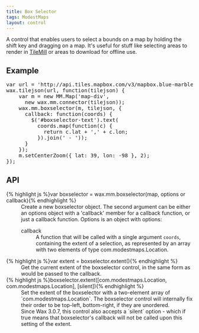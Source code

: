 ```yaml
---
title: Box Selector
tags: ModestMaps
layout: control
---
```


A control that enables users to select a bounds on a map by holding the shift
key and dragging on a map. It's useful for stuff like selecting areas to
render in [TileMill](http://mapbox.com/tilemill) or areas to download for
offline use.

## Example

<div id='map-div'></div>

<pre class='prettyprint live'>
var url = 'http://api.tiles.mapbox.com/v3/mapbox.blue-marble-topo-bathy-jul.jsonp';
wax.tilejson(url, function(tilejson) {
    var m = new MM.Map('map-div',
      new wax.mm.connector(tilejson));
    wax.mm.boxselector(m, tilejson, {
      callback: function(coords) {
        $('#boxselector-text').text(
          coords.map(function(c) {
            return c.lat + ',' + c.lon;
          }).join(' - '));
      }
    });
    m.setCenterZoom({ lat: 39, lon: -98 }, 2);
});
</pre>

## API

<dl>
  <dt>{% highlight js %}var boxselector = wax.mm.boxselector(map, options or callback){% endhighlight %}</dt>
  <dd>Create a new boxselector object. The second argument can be either an
  options object with a 'callback' member for a callback function, or just
  a callback function. Options is an object with options:
  <dl>
    <dt>callback</dt>
    <dd>A function that will be called with a single argument
    <code>coords</code>, containing the extent of a selection, as represented
    by an array with two elements of type com.modestmaps.Location.
    </dd>
  </dl>
  <dt>{% highlight js %}var extent = boxselector.extent(){% endhighlight %}</dt>
  <dd>Get the current extent of the boxselector control, in the same form
  as would be passed to the callback.</dd>
  <dt>{% highlight js %}boxselector.extent([com.modestmaps.Location, com.modestmaps.Location], [silent]){% endhighlight %}</dt>
  <dd>Set the extent of the boxselector with a two-element array of
  `com.modestmaps.Location`. The boxselector control will internally fix
  their order to be top-left, bottom-right, if they are unordered.<br />
  Since Wax 3.0.7, this control also accepts a `silent` option - which if
  true means that boxselector's callback will not be called upon this
  setting of the extent.
  </dd>
</dl>
